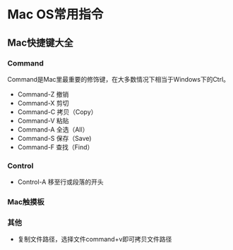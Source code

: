 # Mac OS常用指令
## Mac快捷键大全
### Command
Command是Mac里最重要的修饰键，在大多数情况下相当于Windows下的Ctrl。
- Command-Z 撤销　
- Command-X 剪切　　
- Command-C 拷贝（Copy）　　
- Command-V 粘贴　　
- Command-A 全选（All）　　
- Command-S 保存（Save)　　
- Command-F 查找（Find）　

### Control
- Control-A 移至行或段落的开头

### Mac触摸板

### 其他
- 复制文件路径，选择文件command+v即可拷贝文件路径
